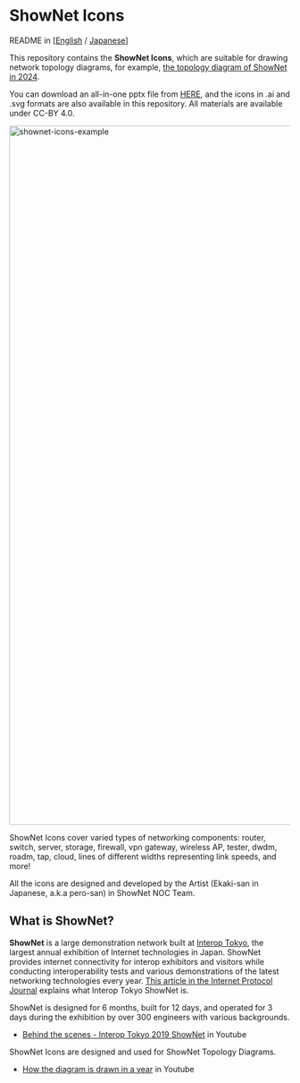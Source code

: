 
# ShowNet Icons

README in [[English](https://github.com/interop-tokyo-shownet/shownet-icons/blob/master/README.md) / [Japanese](https://github.com/interop-tokyo-shownet/shownet-icons/blob/master/README-ja.md)]

This repository contains the **ShowNet Icons**, which are suitable for
drawing network topology diagrams, for example, [the topology diagram of ShowNet in 2024](https://www.interop.jp/2024/assets/file/e-web.pdf).

You can download an all-in-one pptx file from [HERE](https://github.com/interop-tokyo-shownet/shownet-icons/raw/master/ShowNet%20Icons%202024%201.02.pptx),
and the icons in .ai and .svg formats are also available in this repository.
All materials are available under CC-BY 4.0.

<img width="1250" alt="shownet-icons-example" src="https://github.com/interop-tokyo-shownet/shownet-icons/assets/184632/f5453688-2368-43bc-b21d-3fb11e80030d">


ShowNet Icons cover varied types of networking components:
router, switch, server, storage, firewall, vpn gateway, wireless AP,
tester, dwdm, roadm, tap, cloud, lines of different widths
representing link speeds, and more!

All the icons are designed and developed by the Artist (Ekaki-san in
Japanese, a.k.a pero-san) in ShowNet NOC Team.


## What is ShowNet?

**ShowNet** is a large demonstration network built at [Interop
Tokyo](https://interop.jp), the largest annual exhibition of Internet
technologies in Japan. ShowNet provides internet connectivity for
interop exhibitors and visitors while conducting interoperability
tests and various demonstrations of the latest networking technologies
every year. [This article in the Internet Protocol Journal](https://ipj.dreamhosters.com/wp-content/uploads/2025/04/281-ipj.pdf) explains what Interop Tokyo ShowNet is.

ShowNet is designed for 6 months, built for 12 days, and operated for
3 days during the exhibition by over 300 engineers with various
backgrounds.

- [Behind the scenes - Interop Tokyo 2019 ShowNet](https://www.youtube.com/watch?v=X-JhPs1T7sc) in Youtube

ShowNet Icons are designed and used for ShowNet Topology Diagrams.

- [How the diagram is drawn in a year](https://www.youtube.com/watch?v=HpnMzJkDpQg) in Youtube
